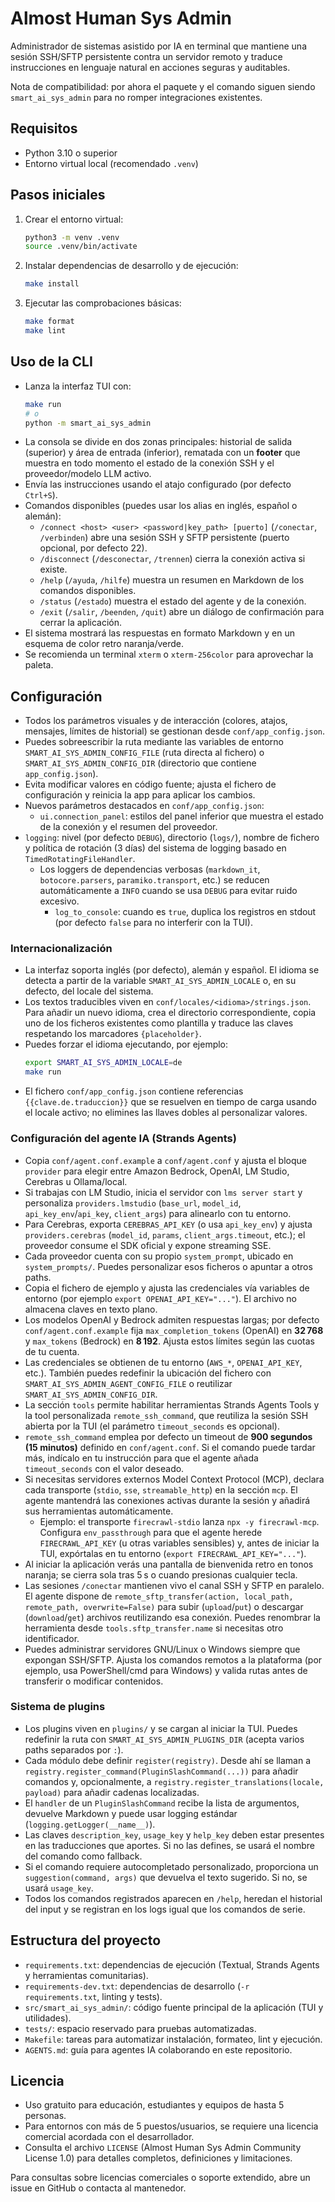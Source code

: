 # Almost Human Sys Admin

Administrador de sistemas asistido por IA en terminal que mantiene una sesión SSH/SFTP persistente contra un servidor remoto y traduce instrucciones en lenguaje natural en acciones seguras y auditables.

Nota de compatibilidad: por ahora el paquete y el comando siguen siendo `smart_ai_sys_admin` para no romper integraciones existentes.

## Requisitos
- Python 3.10 o superior
- Entorno virtual local (recomendado `.venv`)

## Pasos iniciales
1. Crear el entorno virtual:
   ```bash
   python3 -m venv .venv
   source .venv/bin/activate
   ```
2. Instalar dependencias de desarrollo y de ejecución:
   ```bash
   make install
   ```
3. Ejecutar las comprobaciones básicas:
   ```bash
   make format
   make lint
   ```

## Uso de la CLI
- Lanza la interfaz TUI con:
  ```bash
  make run
  # o
  python -m smart_ai_sys_admin
  ```
- La consola se divide en dos zonas principales: historial de salida (superior) y área de entrada (inferior), rematada con un **footer** que muestra en todo momento el estado de la conexión SSH y el proveedor/modelo LLM activo.
- Envía las instrucciones usando el atajo configurado (por defecto `Ctrl+S`).
- Comandos disponibles (puedes usar los alias en inglés, español o alemán):
  - `/connect <host> <user> <password|key_path> [puerto]` (`/conectar`, `/verbinden`) abre una sesión SSH y SFTP persistente (puerto opcional, por defecto 22).
  - `/disconnect` (`/desconectar`, `/trennen`) cierra la conexión activa si existe.
  - `/help` (`/ayuda`, `/hilfe`) muestra un resumen en Markdown de los comandos disponibles.
  - `/status` (`/estado`) muestra el estado del agente y de la conexión.
  - `/exit` (`/salir`, `/beenden`, `/quit`) abre un diálogo de confirmación para cerrar la aplicación.
- El sistema mostrará las respuestas en formato Markdown y en un esquema de color retro naranja/verde.
- Se recomienda un terminal `xterm` o `xterm-256color` para aprovechar la paleta.

## Configuración
- Todos los parámetros visuales y de interacción (colores, atajos, mensajes, límites de historial) se gestionan desde `conf/app_config.json`.
- Puedes sobreescribir la ruta mediante las variables de entorno `SMART_AI_SYS_ADMIN_CONFIG_FILE` (ruta directa al fichero) o `SMART_AI_SYS_ADMIN_CONFIG_DIR` (directorio que contiene `app_config.json`).
- Evita modificar valores en código fuente; ajusta el fichero de configuración y reinicia la app para aplicar los cambios.
- Nuevos parámetros destacados en `conf/app_config.json`:
  - `ui.connection_panel`: estilos del panel inferior que muestra el estado de la conexión y el resumen del proveedor.
- `logging`: nivel (por defecto `DEBUG`), directorio (`logs/`), nombre de fichero y política de rotación (3 días) del sistema de logging basado en `TimedRotatingFileHandler`.
  - Los loggers de dependencias verbosas (`markdown_it`, `botocore.parsers`, `paramiko.transport`, etc.) se reducen automáticamente a `INFO` cuando se usa `DEBUG` para evitar ruido excesivo.
    - `log_to_console`: cuando es `true`, duplica los registros en stdout (por defecto `false` para no interferir con la TUI).

### Internacionalización
- La interfaz soporta inglés (por defecto), alemán y español. El idioma se detecta a partir de la variable `SMART_AI_SYS_ADMIN_LOCALE` o, en su defecto, del locale del sistema.
- Los textos traducibles viven en `conf/locales/<idioma>/strings.json`. Para añadir un nuevo idioma, crea el directorio correspondiente, copia uno de los ficheros existentes como plantilla y traduce las claves respetando los marcadores `{placeholder}`.
- Puedes forzar el idioma ejecutando, por ejemplo:
  ```bash
  export SMART_AI_SYS_ADMIN_LOCALE=de
  make run
  ```
- El fichero `conf/app_config.json` contiene referencias `{{clave.de.traduccion}}` que se resuelven en tiempo de carga usando el locale activo; no elimines las llaves dobles al personalizar valores.

### Configuración del agente IA (Strands Agents)
- Copia `conf/agent.conf.example` a `conf/agent.conf` y ajusta el bloque `provider` para elegir entre Amazon Bedrock, OpenAI, LM Studio, Cerebras u Ollama/local.
- Si trabajas con LM Studio, inicia el servidor con `lms server start` y personaliza `providers.lmstudio` (`base_url`, `model_id`, `api_key_env`/`api_key`, `client_args`) para alinearlo con tu entorno.
- Para Cerebras, exporta `CEREBRAS_API_KEY` (o usa `api_key_env`) y ajusta `providers.cerebras` (`model_id`, `params`, `client_args.timeout`, etc.); el proveedor consume el SDK oficial y expone streaming SSE.
- Cada proveedor cuenta con su propio `system_prompt`, ubicado en `system_prompts/`. Puedes personalizar esos ficheros o apuntar a otros paths.
- Copia el fichero de ejemplo y ajusta las credenciales vía variables de entorno (por ejemplo `export OPENAI_API_KEY="..."`). El archivo no almacena claves en texto plano.
- Los modelos OpenAI y Bedrock admiten respuestas largas; por defecto `conf/agent.conf.example` fija `max_completion_tokens` (OpenAI) en **32 768** y `max_tokens` (Bedrock) en **8 192**. Ajusta estos límites según las cuotas de tu cuenta.
- Las credenciales se obtienen de tu entorno (`AWS_*`, `OPENAI_API_KEY`, etc.). También puedes redefinir la ubicación del fichero con `SMART_AI_SYS_ADMIN_AGENT_CONFIG_FILE` o reutilizar `SMART_AI_SYS_ADMIN_CONFIG_DIR`.
- La sección `tools` permite habilitar herramientas Strands Agents Tools y la tool personalizada `remote_ssh_command`, que reutiliza la sesión SSH abierta por la TUI (el parámetro `timeout_seconds` es opcional).
- `remote_ssh_command` emplea por defecto un timeout de **900 segundos (15 minutos)** definido en `conf/agent.conf`. Si el comando puede tardar más, indícalo en tu instrucción para que el agente añada `timeout_seconds` con el valor deseado.
- Si necesitas servidores externos Model Context Protocol (MCP), declara cada transporte (`stdio`, `sse`, `streamable_http`) en la sección `mcp`. El agente mantendrá las conexiones activas durante la sesión y añadirá sus herramientas automáticamente.
  - Ejemplo: el transporte `firecrawl-stdio` lanza `npx -y firecrawl-mcp`. Configura `env_passthrough` para que el agente herede `FIRECRAWL_API_KEY` (u otras variables sensibles) y, antes de iniciar la TUI, expórtalas en tu entorno (`export FIRECRAWL_API_KEY="..."`).
- Al iniciar la aplicación verás una pantalla de bienvenida retro en tonos naranja; se cierra sola tras 5 s o cuando presionas cualquier tecla.
- Las sesiones `/conectar` mantienen vivo el canal SSH y SFTP en paralelo. El agente dispone de `remote_sftp_transfer(action, local_path, remote_path, overwrite=False)` para subir (`upload`/`put`) o descargar (`download`/`get`) archivos reutilizando esa conexión. Puedes renombrar la herramienta desde `tools.sftp_transfer.name` si necesitas otro identificador.
- Puedes administrar servidores GNU/Linux o Windows siempre que expongan SSH/SFTP. Ajusta los comandos remotos a la plataforma (por ejemplo, usa PowerShell/cmd para Windows) y valida rutas antes de transferir o modificar contenidos.

### Sistema de plugins
- Los plugins viven en `plugins/` y se cargan al iniciar la TUI. Puedes redefinir la ruta con `SMART_AI_SYS_ADMIN_PLUGINS_DIR` (acepta varios paths separados por `:`).
- Cada módulo debe definir `register(registry)`. Desde ahí se llaman a `registry.register_command(PluginSlashCommand(...))` para añadir comandos y, opcionalmente, a `registry.register_translations(locale, payload)` para añadir cadenas localizadas.
- El `handler` de un `PluginSlashCommand` recibe la lista de argumentos, devuelve Markdown y puede usar logging estándar (`logging.getLogger(__name__)`).
- Las claves `description_key`, `usage_key` y `help_key` deben estar presentes en las traducciones que aportes. Si no las defines, se usará el nombre del comando como fallback.
- Si el comando requiere autocompletado personalizado, proporciona un `suggestion(command, args)` que devuelva el texto sugerido. Si no, se usará `usage_key`.
- Todos los comandos registrados aparecen en `/help`, heredan el historial del input y se registran en los logs igual que los comandos de serie.

## Estructura del proyecto
- `requirements.txt`: dependencias de ejecución (Textual, Strands Agents y herramientas comunitarias).
- `requirements-dev.txt`: dependencias de desarrollo (`-r requirements.txt`, linting y tests).
- `src/smart_ai_sys_admin/`: código fuente principal de la aplicación (TUI y utilidades).
- `tests/`: espacio reservado para pruebas automatizadas.
- `Makefile`: tareas para automatizar instalación, formateo, lint y ejecución.
- `AGENTS.md`: guía para agentes IA colaborando en este repositorio.

## Licencia
- Uso gratuito para educación, estudiantes y equipos de hasta 5 personas.
- Para entornos con más de 5 puestos/usuarios, se requiere una licencia comercial acordada con el desarrollador.
- Consulta el archivo `LICENSE` (Almost Human Sys Admin Community License 1.0) para detalles completos, definiciones y limitaciones.

Para consultas sobre licencias comerciales o soporte extendido, abre un issue en GitHub o contacta al mantenedor.
